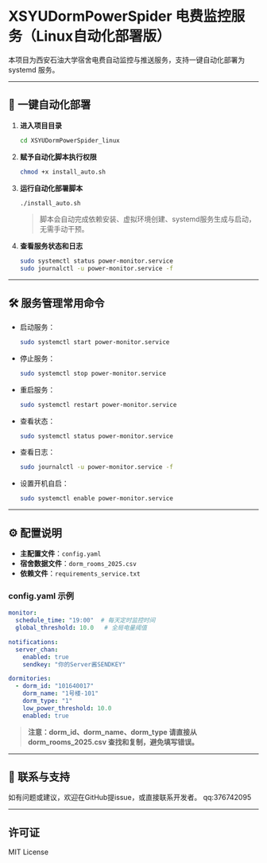 # XSYUDormPowerSpider 电费监控服务（Linux自动化部署版）

本项目为西安石油大学宿舍电费自动监控与推送服务，支持一键自动化部署为 systemd 服务。

---

## 🚀 一键自动化部署

1. **进入项目目录**
   ```bash
   cd XSYUDormPowerSpider_linux
   ```

2. **赋予自动化脚本执行权限**
   ```bash
   chmod +x install_auto.sh
   ```

3. **运行自动化部署脚本**
   ```bash
   ./install_auto.sh
   ```
   > 脚本会自动完成依赖安装、虚拟环境创建、systemd服务生成与启动，无需手动干预。

4. **查看服务状态和日志**
   ```bash
   sudo systemctl status power-monitor.service
   sudo journalctl -u power-monitor.service -f
   ```

---

## 🛠️ 服务管理常用命令

- 启动服务：
  ```bash
  sudo systemctl start power-monitor.service
  ```
- 停止服务：
  ```bash
  sudo systemctl stop power-monitor.service
  ```
- 重启服务：
  ```bash
  sudo systemctl restart power-monitor.service
  ```
- 查看状态：
  ```bash
  sudo systemctl status power-monitor.service
  ```
- 查看日志：
  ```bash
  sudo journalctl -u power-monitor.service -f
  ```
- 设置开机自启：
  ```bash
  sudo systemctl enable power-monitor.service
  ```

---

## ⚙️ 配置说明

- **主配置文件**：`config.yaml`
- **宿舍数据文件**：`dorm_rooms_2025.csv`
- **依赖文件**：`requirements_service.txt`

### config.yaml 示例
```yaml
monitor:
  schedule_time: "19:00"  # 每天定时监控时间
  global_threshold: 10.0   # 全局电量阈值

notifications:
  server_chan:
    enabled: true
    sendkey: "你的Server酱SENDKEY"

dormitories:
  - dorm_id: "101640017"
    dorm_name: "1号楼-101"
    dorm_type: "1"
    low_power_threshold: 10.0
    enabled: true
```

> **注意：dorm_id、dorm_name、dorm_type 请直接从 dorm_rooms_2025.csv 查找和复制，避免填写错误。**



---


## 📢 联系与支持
如有问题或建议，欢迎在GitHub提issue，或直接联系开发者。
qq:376742095

---

## 许可证
MIT License